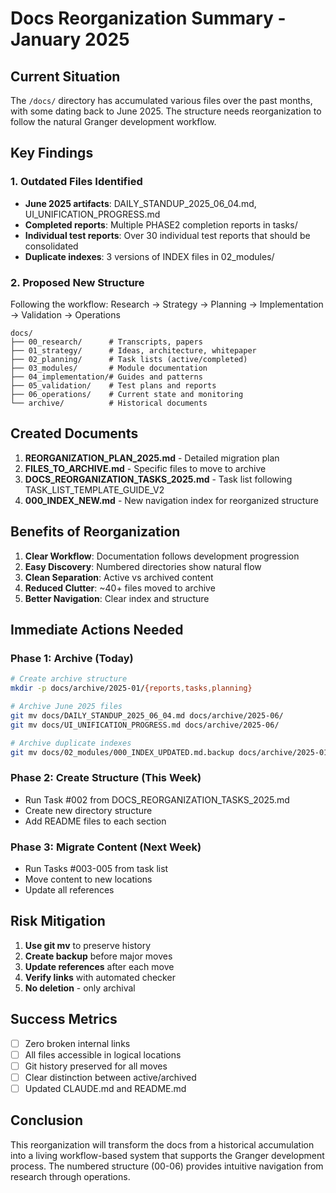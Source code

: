 # Docs Reorganization Summary - January 2025

## Current Situation

The `/docs/` directory has accumulated various files over the past months, with some dating back to June 2025. The structure needs reorganization to follow the natural Granger development workflow.

## Key Findings

### 1. Outdated Files Identified
- **June 2025 artifacts**: DAILY_STANDUP_2025_06_04.md, UI_UNIFICATION_PROGRESS.md
- **Completed reports**: Multiple PHASE2 completion reports in tasks/
- **Individual test reports**: Over 30 individual test reports that should be consolidated
- **Duplicate indexes**: 3 versions of INDEX files in 02_modules/

### 2. Proposed New Structure
Following the workflow: Research → Strategy → Planning → Implementation → Validation → Operations

```
docs/
├── 00_research/      # Transcripts, papers
├── 01_strategy/      # Ideas, architecture, whitepaper  
├── 02_planning/      # Task lists (active/completed)
├── 03_modules/       # Module documentation
├── 04_implementation/# Guides and patterns
├── 05_validation/    # Test plans and reports
├── 06_operations/    # Current state and monitoring
└── archive/          # Historical documents
```

## Created Documents

1. **REORGANIZATION_PLAN_2025.md** - Detailed migration plan
2. **FILES_TO_ARCHIVE.md** - Specific files to move to archive
3. **DOCS_REORGANIZATION_TASKS_2025.md** - Task list following TASK_LIST_TEMPLATE_GUIDE_V2
4. **000_INDEX_NEW.md** - New navigation index for reorganized structure

## Benefits of Reorganization

1. **Clear Workflow**: Documentation follows development progression
2. **Easy Discovery**: Numbered directories show natural flow
3. **Clean Separation**: Active vs archived content
4. **Reduced Clutter**: ~40+ files moved to archive
5. **Better Navigation**: Clear index and structure

## Immediate Actions Needed

### Phase 1: Archive (Today)
```bash
# Create archive structure
mkdir -p docs/archive/2025-01/{reports,tasks,planning}

# Archive June 2025 files
git mv docs/DAILY_STANDUP_2025_06_04.md docs/archive/2025-06/
git mv docs/UI_UNIFICATION_PROGRESS.md docs/archive/2025-06/

# Archive duplicate indexes
git mv docs/02_modules/000_INDEX_UPDATED.md.backup docs/archive/2025-01/
```

### Phase 2: Create Structure (This Week)
- Run Task #002 from DOCS_REORGANIZATION_TASKS_2025.md
- Create new directory structure
- Add README files to each section

### Phase 3: Migrate Content (Next Week)
- Run Tasks #003-005 from task list
- Move content to new locations
- Update all references

## Risk Mitigation

1. **Use git mv** to preserve history
2. **Create backup** before major moves
3. **Update references** after each move
4. **Verify links** with automated checker
5. **No deletion** - only archival

## Success Metrics

- [ ] Zero broken internal links
- [ ] All files accessible in logical locations
- [ ] Git history preserved for all moves
- [ ] Clear distinction between active/archived
- [ ] Updated CLAUDE.md and README.md

## Conclusion

This reorganization will transform the docs from a historical accumulation into a living workflow-based system that supports the Granger development process. The numbered structure (00-06) provides intuitive navigation from research through operations.
